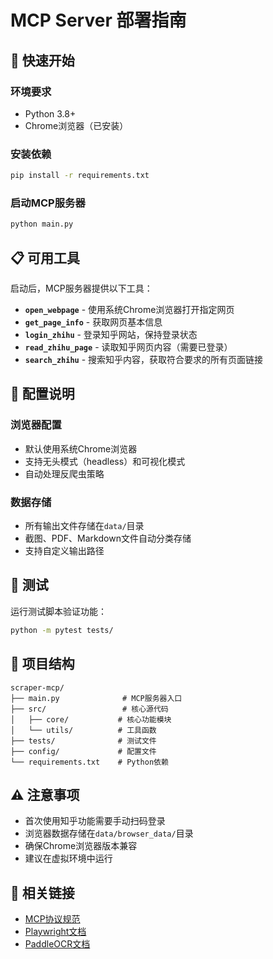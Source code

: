 # MCP Server 部署指南

## 🚀 快速开始

### 环境要求
- Python 3.8+
- Chrome浏览器（已安装）

### 安装依赖
```bash
pip install -r requirements.txt
```

### 启动MCP服务器
```bash
python main.py
```

## 📋 可用工具

启动后，MCP服务器提供以下工具：

- **`open_webpage`** - 使用系统Chrome浏览器打开指定网页
- **`get_page_info`** - 获取网页基本信息
- **`login_zhihu`** - 登录知乎网站，保持登录状态
- **`read_zhihu_page`** - 读取知乎网页内容（需要已登录）
- **`search_zhihu`** - 搜索知乎内容，获取符合要求的所有页面链接

## 🔧 配置说明

### 浏览器配置
- 默认使用系统Chrome浏览器
- 支持无头模式（headless）和可视化模式
- 自动处理反爬虫策略

### 数据存储
- 所有输出文件存储在`data/`目录
- 截图、PDF、Markdown文件自动分类存储
- 支持自定义输出路径

## 🧪 测试

运行测试脚本验证功能：
```bash
python -m pytest tests/
```

## 📁 项目结构

```
scraper-mcp/
├── main.py              # MCP服务器入口
├── src/                 # 核心源代码
│   ├── core/           # 核心功能模块
│   └── utils/          # 工具函数
├── tests/              # 测试文件
├── config/             # 配置文件
└── requirements.txt    # Python依赖
```

## ⚠️ 注意事项

- 首次使用知乎功能需要手动扫码登录
- 浏览器数据存储在`data/browser_data/`目录
- 确保Chrome浏览器版本兼容
- 建议在虚拟环境中运行

## 🔗 相关链接

- [MCP协议规范](https://modelcontextprotocol.io/)
- [Playwright文档](https://playwright.dev/)
- [PaddleOCR文档](https://github.com/PaddlePaddle/PaddleOCR)
